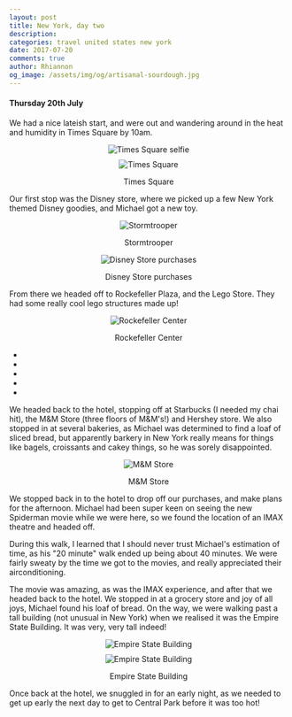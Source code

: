 ```yaml
---
layout: post
title: New York, day two
description:
categories: travel united states new york
date: 2017-07-20
comments: true
author: Rhiannon
og_image: /assets/img/og/artisanal-sourdough.jpg
---
```


#### Thursday 20th July

We had a nice lateish start, and were out and wandering around in the heat and humidity in Times Square by 10am.

<div style="margin-bottom: 10px; text-align: center;">
    <img src="/assets/img/blog/IMG_0275.jpg" alt="Times Square selfie">
</div>

<div style="margin-bottom: 10px; text-align: center;">
    <img src="/assets/img/blog/IMG_0279.jpg" alt="Times Square">
    <p>Times Square</p>
</div>

Our first stop was the Disney store, where we picked up a few New York themed Disney goodies, and Michael got a new toy.

<div style="margin-bottom: 10px; text-align: center;">
    <img src="/assets/img/blog/IMG_0281.jpg" alt="Stormtrooper">
    <p>Stormtrooper</p>
</div>

<div style="margin-bottom: 10px; text-align: center;">
    <img src="/assets/img/blog/IMG_0303.jpg" alt="Disney Store purchases">
    <p>Disney Store purchases</p>
</div>

From there we headed off to Rockefeller Plaza, and the Lego Store. They had some really cool lego structures made up!

<div style="margin-bottom: 10px; text-align: center;">
    <img src="/assets/img/blog/IMG_0282.jpg" alt="Rockefeller Center">
    <p>Rockefeller Center</p>
</div>

<div class="flickerplate" style="margin-bottom: 10px;">
    <ul>
        <li data-background="/assets/img/blog/IMG_0284.jpg"></li>
        <li data-background="/assets/img/blog/IMG_0285.jpg"></li>
        <li data-background="/assets/img/blog/IMG_0286.jpg"></li>
        <li data-background="/assets/img/blog/IMG_0287.jpg"></li>
        <li data-background="/assets/img/blog/IMG_0288.jpg"></li>
    </ul>
</div>

We headed back to the hotel, stopping off at Starbucks (I needed my chai hit), the M&M Store (three floors of M&M's!) and Hershey store. We also stopped in at several bakeries, as Michael was determined to find a loaf of sliced bread, but apparently barkery in New York really means for things like bagels, croissants and cakey things, so he was sorely disappointed.

<div style="margin-bottom: 10px; text-align: center;">
    <img src="/assets/img/blog/IMG_0292.jpg" alt="M&amp;M Store">
    <p>M&amp;M Store</p>
</div>

We stopped back in to the hotel to drop off our purchases, and make plans for the afternoon. Michael had been super keen on seeing the new Spiderman movie while we were here, so we found the location of an IMAX theatre and headed off.

During this walk, I learned that I should never trust Michael's estimation of time, as his "20 minute" walk ended up being about 40 minutes. We were fairly sweaty by the time we got to the movies, and really appreciated their airconditioning.

The movie was amazing, as was the IMAX experience, and after that we headed back to the hotel. We stopped in at a grocery store and joy of all joys, Michael found his loaf of bread. On the way, we were walking past a tall building (not unusual in New York) when we realised it was the Empire State Building. It was very, very tall indeed!

<div style="margin-bottom: 10px; text-align: center;">
    <img src="/assets/img/blog/IMG_0270.jpg" alt="Empire State Building">
</div>

<div style="margin-bottom: 10px; text-align: center;">
    <img src="/assets/img/blog/IMG_0271.jpg" alt="Empire State Building">
    <p>Empire State Building</p>
</div>

Once back at the hotel, we snuggled in for an early night, as we needed to get up early the next day to get to Central Park before it was too hot!

